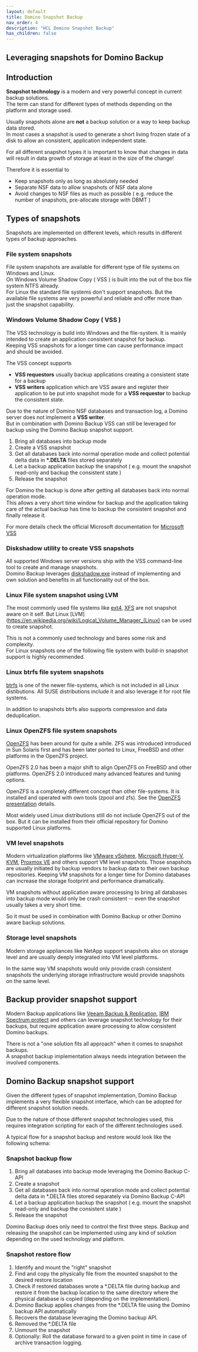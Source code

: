```yaml
---
layout: default
title: Domino Snapshot Backup
nav_order: 4
description: "HCL Domino Snapshot Backup"
has_children: false
---
```


## Leveraging snapshots for Domino Backup

## Introduction

**Snapshot technology** is a modern and very powerful concept in current backup solutions.  
The term can stand for different types of methods depending on the platform and storage used.

Usually snapshots alone are **not** a backup solution or a way to keep backup data stored.  
In most cases a snapshot is used to generate a short living frozen state of a disk to allow an consistent, application independent state.

For all different snapshot types it is important to know that changes in data will result in data growth of storage at least in the size of the change!

Therefore it is essential to

- Keep snapshots only as long as absolutely needed
- Separate NSF data to allow snapshots of NSF data alone
- Avoid changes to NSF files as much as possible ( e.g. reduce the number of snapshots, pre-allocate storage with DBMT )

## Types of snapshots

Snapshots are implemented on different levels, which results in different types of backup approaches.

### File system snapshots

File system snapshots are available for different type of file systems on Windows and Linux.  
On Windows Volume Shadow Copy ( VSS ) is built into the out of the box file system NTFS already.  
For Linux the standard file systems don't support snapshots. But the available file systems are very powerful and reliable and offer more than just the snapshot capability.

### Windows Volume Shadow Copy ( VSS )

The VSS technology is build into Windows and the file-system. It is mainly intended to create an application consistent snapshot for backup.  
Keeping VSS snapshots for a longer time can cause performance impact and should be avoided.

The VSS concept supports

- **VSS requestors** usually backup applications creating a consistent state for a backup
- **VSS writers** application which are VSS aware and register their application to be put into snapshot mode for a **VSS requestor** to backup the consistent state.

Due to the nature of Domino NSF databases and transaction log, a Domino server does not implement a **VSS writer**.  
But in combination with Domino Backup VSS can still be leveraged for backup using the Domino Backup snapshot support.

1. Bring all databases into backup mode
2. Create a VSS snapshot
3. Get all databases back into normal operation mode and collect potential delta data in **\*.DELTA** files stored separately
4. Let a backup application backup the snapshot ( e.g. mount the snapshot read-only and backup the consistent state )
5. Release the snapshot

For Domino the backup is done after getting all databases back into normal operation mode.  
This allows a very short time window for backup and the application taking care of the actual backup has time to backup the consistent snapshot and finally release it.

For more details check the official Microsoft documentation for [Microsoft VSS](https://docs.microsoft.com/en-us/windows-server/storage/file-server/volume-shadow-copy-service)

### Diskshadow utility to create VSS snapshots

All supported Windows server versions ship with the VSS command-line tool to create and manage snapshots.  
Domino Backup leverages [diskshadow.exe](https://docs.microsoft.com/en-us/windows-server/administration/windows-commands/diskshadow) instead of implementing and own solution and benefits in all functionality out of the box.

### Linux File system snapshot using LVM

The most commonly used file systems like [ext4](https://en.wikipedia.org/wiki/Ext4), [XFS](https://en.wikipedia.org/wiki/XFS) are not snapshot aware on it self. But Linux [LVM](https://en.wikipedia.org/wiki/Logical_Volume_Manager_(Linux) can be used to create snapshot.

This is not a commonly used technology and bares some risk and complexity.  
For Linux snapshots one of the following file system with build-in snapshot support is highly recommended.

### Linux btrfs file system snapshots

[btrfs](https://btrfs.wiki.kernel.org) is one of the newer file-systems, which is not included in all Linux distibutions. All SUSE distributions include it and also leverage it for root file systems.

In addition to snapshots btrfs also supports compression and data deduplication.

### Linux OpenZFS file system snapshots

[OpenZFS](https://openzfs.github.io/openzfs-docs/index.htm) has been around for quite a while. ZFS was introduced introduced in Sun Solaris first and has been later ported to Linux, FreeBSD and other platforms in the OpenZFS project.

OpenZFS 2.0 has been a major shift to align OpenZFS on FreeBSD and other platforms. OpenZFS 2.0 introduced many advanced features and tuning options.

OpenZFS is a completely different concept than other file-systems. It is installed and operated with own tools (zpool and zfs). See the [OpenZFS presentation](https://papers.freebsd.org/2020/linux.conf.au/paeps_the_zfs_filesystem/) details.

Most widely used Linux distributions still do not include OpenZFS out of the box. But it can be installed from their official repository for Domino supported Linux platforms.

### VM level snapshots

Modern virtualization platforms like
[VMware vSphere](https://www.vmware.com/products/vsphere.html),
[Microsoft Hyper-V](https://docs.microsoft.com/en-us/windows-server/virtualization/hyper-v/hyper-v-technology-overview),
[KVM](https://www.linux-kvm.org),
[Proxmox VE](https://www.proxmox.com/en/proxmox-ve)
and others support VM level snapshots. Those snapshots are usually initiated by backup vendors to backup data to their own backup repositories. Keeping VM snapshots for a longer time for Domino databases can increase the storage footprint and performance dramatically.

VM snapshots without application aware processing to bring all databases into backup mode would only be crash consistent -- even the snapshot usually takes a very short time.

So it must be used in combination with Domino Backup or other Domino aware backup solutions.

### Storage level snapshots

Modern storage appliances like NetApp support snapshots also on storage level and are usually deeply integrated into VM level platforms.

In the same way VM snapshots would only provide crash consistent snapshots the underlying storage infrastructure would provide snapshots on the same level.

## Backup provider snapshot support

Modern Backup applications like [Veeam Backup & Replication](https://www.veeam.com/vm-backup-recovery-replication-software.html), [IBM Spectrum protect](https://www.ibm.com/products/data-protection-and-recovery) and others can leverage snapshot technology for their backups, but require application aware processing to allow consistent Domino backups.

There is not a "one solution fits all approach" when it comes to snapshot backups.  
A snapshot backup implementation always needs integration between the involved components.

## Domino Backup snapshot support

Given the different types of snapshot implementation, Domino Backup implements a very flexible snapshot interface, which can be adopted for different snapshot solution needs.

Due to the nature of those different snapshot technologies used, this requires integration scripting for each of the different technologies used.

A typical flow for a snapshot backup and restore would look like the following schema:

### Snapshot backup flow

1. Bring all databases into backup mode leveraging the Domino Backup C-API
2. Create a snapshot
3. Get all databases back into normal operation mode and collect potential delta data in \*.DELTA files stored separately via Domino Backup C-API
4. Let a backup application backup the snapshot ( e.g. mount the snapshot read-only and backup the consistent state )
5. Release the snapshot

Domino Backup does only need to control the first three steps. Backup and releasing the snapshot can be implemented using any kind of solution depending on the used technology and platform.

### Snapshot restore flow

1. Identify and mount the "right" snapshot
2. Find and copy the physically file from the mounted snapshot to the desired restore location
3. Check if restored databases wrote a \*.DELTA file during backup and restore it from the backup location to the same directory where the physical database is copied (depending on the implementation).
4. Domino Backup applies changes from the \*.DELTA file using the Domino backup API automatically
5. Recovers the database leveraging the Domino backup API.
6. Removed the \*.DELTA file
7. Unmount the snapshot
8. Optionally: Roll the database forward to a given point in time in case of archive transaction logging.
